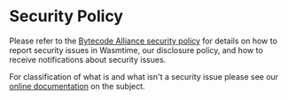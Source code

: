 # Security Policy

Please refer to the [Bytecode Alliance security
policy](https://bytecodealliance.org/security) for details on how to report
security issues in Wasmtime, our disclosure policy, and how to receive
notifications about security issues.

For classification of what is and what isn't a security issue please see our
[online
documentation](https://docs.wasmtime.dev/security-what-is-considered-a-security-vulnerability.html)
on the subject.
